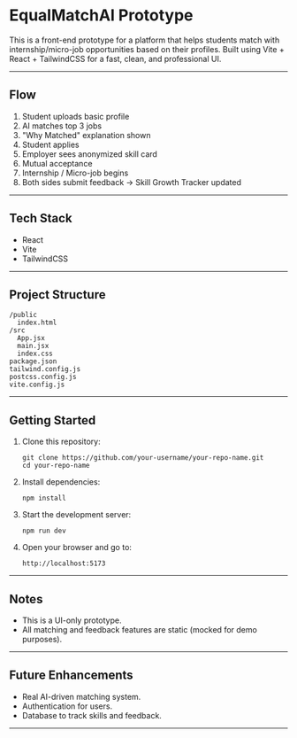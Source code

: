 # EqualMatchAI Prototype

This is a front-end prototype for a platform that helps students match with internship/micro-job opportunities based on their profiles. Built using Vite + React + TailwindCSS for a fast, clean, and professional UI.

---

## Flow

1. Student uploads basic profile  
2. AI matches top 3 jobs  
3. "Why Matched" explanation shown  
4. Student applies  
5. Employer sees anonymized skill card  
6. Mutual acceptance  
7. Internship / Micro-job begins  
8. Both sides submit feedback → Skill Growth Tracker updated  

---

## Tech Stack

- React
- Vite
- TailwindCSS

---

## Project Structure

```
/public
  index.html
/src
  App.jsx
  main.jsx
  index.css
package.json
tailwind.config.js
postcss.config.js
vite.config.js
```

---

## Getting Started

1. Clone this repository:
   ```
   git clone https://github.com/your-username/your-repo-name.git
   cd your-repo-name
   ```

2. Install dependencies:
   ```
   npm install
   ```

3. Start the development server:
   ```
   npm run dev
   ```

4. Open your browser and go to:
   ```
   http://localhost:5173
   ```

---

## Notes

- This is a UI-only prototype.  
- All matching and feedback features are static (mocked for demo purposes).  

---

## Future Enhancements

- Real AI-driven matching system.  
- Authentication for users.  
- Database to track skills and feedback.  

---
